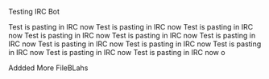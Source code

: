Testing IRC Bot

Test is pasting in IRC now
Test is pasting in IRC now
Test is pasting in IRC now
Test is pasting in IRC now
Test is pasting in IRC now
Test is pasting in IRC now
Test is pasting in IRC now
Test is pasting in IRC now
Test is pasting in IRC now
Test is pasting in IRC now
Test is pasting in IRC now
o


Addded More FileBLahs
